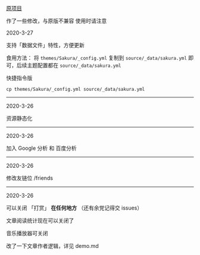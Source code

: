 [原项目](https://github.com/honjun/hexo-theme-sakura)

作了一些修改，与原版不兼容
使用时请注意


2020-3-27

支持「数据文件」特性，方便更新

食用方法：
将 `themes/Sakura/_config.yml` 复制到 `source/_data/sakura.yml` 即可，后续主题配置都在 `source/_data/sakura.yml`

快捷指令版
 
 `cp themes/Sakura/_config.yml source/_data/sakura.yml`


-------

2020-3-26

资源静态化


---


2020-3-26

加入 Google 分析 和 百度分析

---


2020-3-26

修改友链位 /friends

---

2020-3-26

可以关闭 「打赏」 **在任何地方** （还有余党记得交 issues）

文章阅读统计现在可以关闭了

音乐播放器可关闭

改了一下文章作者逻辑，详见 demo.md